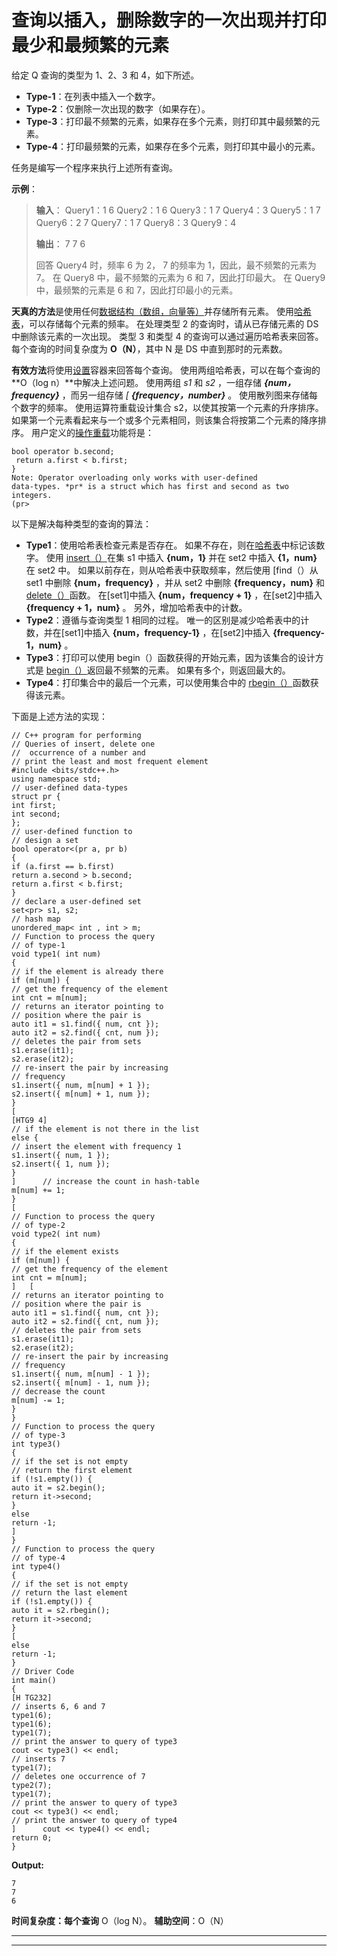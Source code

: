 # 查询以插入，删除数字的一次出现并打印最少和最频繁的元素

给定 Q 查询的类型为 1、2、3 和 4，如下所述。

*   **Type-1**：在列表中插入一个数字。
*   **Type-2**：仅删除一次出现的数字（如果存在）。
*   **Type-3**：打印最不频繁的元素，如果存在多个元素，则打印其中最频繁的元素。
*   **Type-4**：打印最频繁的元素，如果存在多个元素，则打印其中最小的元素。

任务是编写一个程序来执行上述所有查询。

**示例**：

> **输入**：
> Query1：1 6
> Query2：1 6
> Query3：1 7
> Query4：3
> Query5：1 7
> Query6：2 7
> Query7：1 7
> Query8：3
> Query9：4
> 
> **输出**：
> 7
> 7
> 6
> 
> 回答 Query4 时，频率 6 为 2，
> 7 的频率为 1，因此，最不频繁的元素为 7。
> 在 Query8 中，最不频繁的元素为 6 和 7，因此打印最大。
> 在 Query9 中，最频繁的元素是 6 和 7，因此打印最小的元素。

**天真的方法**是使用任何[数据结构（数组，向量等）](https://www.geeksforgeeks.org/data-structures/)并存储所有元素。 使用[哈希表](https://www.geeksforgeeks.org/hashing-data-structure/)，可以存储每个元素的频率。 在处理类型 2 的查询时，请从已存储元素的 DS 中删除该元素的一次出现。 类型 3 和类型 4 的查询可以通过遍历哈希表来回答。 每个查询的时间复杂度为 **O（N）**，其中 N 是 DS 中直到那时的元素数。

**有效方法**将使用[设置](http://www.geeksforgeeks.org/set-in-cpp-stl/)容器来回答每个查询。 使用两组哈希表，可以在每个查询的 **O（log n）**中解决上述问题。 使用两组 *s1* 和 *s2* ，一组存储 ***{num，frequency}*** ，而另一组存储 *[ **{frequency，number}*** 。 使用散列图来存储每个数字的频率。 使用运算符重载设计集合 s2，以使其按第一个元素的升序排序。 如果第一个元素看起来与一个或多个元素相同，则该集合将按第二个元素的降序排序。 用户定义的[操作重载](https://www.geeksforgeeks.org/operator-overloading-c/)功能将是：

```
bool operator b.second;          
 return a.first < b.first;
}
Note: Operator overloading only works with user-defined 
data-types. *pr* is a struct which has first and second as two integers. 
(pr>
```

以下是解决每种类型的查询的算法：

*   **Type1**：使用哈希表检查元素是否存在。 如果不存在，则在[哈希表](https://www.geeksforgeeks.org/hashing-set-1-introduction/)中标记该数字。 使用 [insert（）](https://www.geeksforgeeks.org/set-insert-function-in-c-stl/)在集 s1 中插入 **{num，1}** 并在 set2 中插入 **{1，num}** 在 set2 中。 如果以前存在，则从哈希表中获取频率，然后使用 [find（）从 set1 中删除 **{num，frequency}** ，并从 set2 中删除 **{frequency，num}** [](https://www.geeksforgeeks.org/set-find-function-in-c-stl/) 和 [delete（）](https://www.geeksforgeeks.org/seterase-c-stl/)函数。 在[set1]中插入 **{num，frequency + 1}** ，在[set2]中插入 **{frequency + 1，num}** 。 另外，增加哈希表中的计数。
*   **Type2**：遵循与查询类型 1 相同的过程。 唯一的区别是减少哈希表中的计数，并在[set1]中插入 **{num，frequency-1}** ，在[set2]中插入 **{frequency-1，num}** 。
*   **Type3**：打印可​​以使用 begin（）函数获得的开始元素，因为该集合的设计方式是 [begin（）](https://www.geeksforgeeks.org/setbegin-setend-c-stl/)返回最不频繁的元素。 如果有多个，则返回最大的。
*   **Type4**：打印集合中的最后一个元素，可以使用集合中的 [rbegin（）](https://www.geeksforgeeks.org/setrbegin-and-setrend-in-c-stl/)函数获得该元素。

下面是上述方法的实现：

```
// C++ program for performing
// Queries of insert, delete one
//  occurrence of a number and
// print the least and most frequent element
#include <bits/stdc++.h>
using namespace std;
// user-defined data-types
struct pr {
int first;
int second;
};
// user-defined function to
// design a set
bool operator<(pr a, pr b)
{
if (a.first == b.first)
return a.second > b.second;
return a.first < b.first;
}
// declare a user-defined set
set<pr> s1, s2;
// hash map
unordered_map< int , int > m;
// Function to process the query
// of type-1
void type1( int num)
{
// if the element is already there
if (m[num]) {
// get the frequency of the element
int cnt = m[num];
// returns an iterator pointing to
// position where the pair is
auto it1 = s1.find({ num, cnt });
auto it2 = s2.find({ cnt, num });
// deletes the pair from sets
s1.erase(it1);
s2.erase(it2);
// re-insert the pair by increasing
// frequency
s1.insert({ num, m[num] + 1 });
s2.insert({ m[num] + 1, num });
}
[
[HTG9 4]
// if the element is not there in the list
else {
// insert the element with frequency 1
s1.insert({ num, 1 });
s2.insert({ 1, num });
}
]      // increase the count in hash-table
m[num] += 1;
}
[
// Function to process the query
// of type-2
void type2( int num)
{
// if the element exists
if (m[num]) {
// get the frequency of the element
int cnt = m[num];
]   [
// returns an iterator pointing to
// position where the pair is
auto it1 = s1.find({ num, cnt });
auto it2 = s2.find({ cnt, num });
// deletes the pair from sets
s1.erase(it1);
s2.erase(it2);
// re-insert the pair by increasing
// frequency
s1.insert({ num, m[num] - 1 });
s2.insert({ m[num] - 1, num });
// decrease the count
m[num] -= 1;
}
}
// Function to process the query
// of type-3
int type3()
{
// if the set is not empty
// return the first element
if (!s1.empty()) {
auto it = s2.begin();
return it->second;
}
else
return -1;
]
}
// Function to process the query
// of type-4
int type4()
{
// if the set is not empty
// return the last element
if (!s1.empty()) {
auto it = s2.rbegin();
return it->second;
}
[
else
return -1;
}
// Driver Code
int main()
{
[H TG232]
// inserts 6, 6 and 7
type1(6);
type1(6);
type1(7);
// print the answer to query of type3
cout << type3() << endl;
// inserts 7
type1(7);
// deletes one occurrence of 7
type2(7);
type1(7);
// print the answer to query of type3
cout << type3() << endl;
// print the answer to query of type4
]      cout << type4() << endl;
return 0;
}
```

**Output:**

```
7
7
6

```

**时间复杂度：每个查询** O（log N）。
**辅助空间**：O（N）



* * *

* * *



